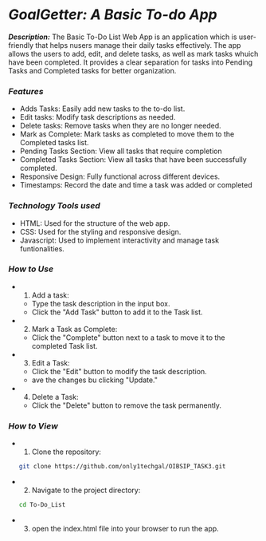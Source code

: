 # ***GoalGetter: A Basic To-do App***

***Description:***
The Basic To-Do List Web App is an application which is user-friendly that helps nusers manage their daily tasks effectively. The app allows the users to add, edit, and delete tasks, as well as mark tasks whuich have been completed. It provides a clear separation for tasks into Pending Tasks and Completed tasks for better organization.

### ***Features***
- Adds Tasks: Easily add new tasks to the to-do list.
- Edit tasks: Modify task descriptions as needed.
- Delete tasks: Remove tasks when they are no longer needed.
- Mark as Complete: Mark tasks as completed to move them to the Completed tasks list.
- Pending Tasks Section: View all tasks that require completion
- Completed Tasks Section: View all tasks that have been successfully completed.
- Responsive Design: Fully functional across different devices.
- Timestamps: Record the date and time a task was added or completed

### ***Technology Tools used***
- HTML: Used for the structure of the web app.
- CSS: Used for the styling and responsive design.
- Javascript: Used to implement interactivity and manage task funtionalities.

### ***How to Use***
- 1. Add a task:
    - Type the task description in the input box.
    - Click the "Add Task" button to add it to the Task list.
- 2. Mark a Task as Complete:
    - Click the "Complete" button next to a task to move it to the completed Task list.
- 3. Edit a Task:
    - Click the "Edit" button to modify the task description.
    - ave the changes bu clicking "Update."
- 4. Delete a Task:
    - Click the "Delete" button to remove the task permanently.

### ***How to View***
- 1. Clone the repository:
```bash
   git clone https://github.com/only1techgal/OIBSIP_TASK3.git
```
- 2. Navigate to the project directory:
```bash
   cd To-Do_List
```
- 3. open the index.html file into your browser to run the app.
